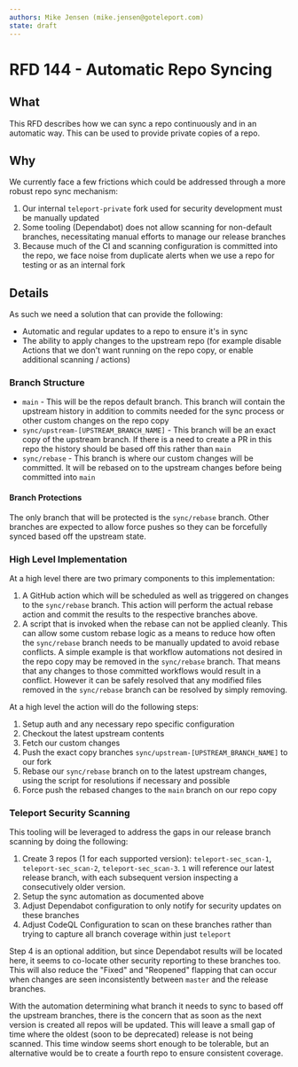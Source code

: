```yaml
---
authors: Mike Jensen (mike.jensen@goteleport.com)
state: draft
---
```

 
# RFD 144 - Automatic Repo Syncing
 
## What
 
This RFD describes how we can sync a repo continuously and in an automatic way.  This can be used to provide private copies of a repo.
 
## Why
 
We currently face a few frictions which could be addressed through a more robust repo sync mechanism:
1. Our internal `teleport-private` fork used for security development must be manually updated
2. Some tooling (Dependabot) does not allow scanning for non-default branches, necessitating manual efforts to manage our release branches
3. Because much of the CI and scanning configuration is committed into the repo, we face noise from duplicate alerts when we use a repo for testing or as an internal fork
 
## Details
 
As such we need a solution that can provide the following:
* Automatic and regular updates to a repo to ensure it's in sync
* The ability to apply changes to the upstream repo (for example disable Actions that we don't want running on the repo copy, or enable additional scanning / actions)
 
### Branch Structure
 
* `main` - This will be the repos default branch.  This branch will contain the upstream history in addition to commits needed for the sync process or other custom changes on the repo copy
* `sync/upstream-[UPSTREAM_BRANCH_NAME]` - This branch will be an exact copy of the upstream branch.  If there is a need to create a PR in this repo the history should be based off this rather than `main`
* `sync/rebase` - This branch is where our custom changes will be committed.  It will be rebased on to the upstream changes before being committed into `main`
 
#### Branch Protections
 
The only branch that will be protected is the `sync/rebase` branch.  Other branches are expected to allow force pushes so they can be forcefully synced based off the upstream state.
 
### High Level Implementation
 
At a high level there are two primary components to this implementation:
1. A GitHub action which will be scheduled as well as triggered on changes to the `sync/rebase` branch.  This action will perform the actual rebase action and commit the results to the respective branches above.
2. A script that is invoked when the rebase can not be applied cleanly.  This can allow some custom rebase logic as a means to reduce how often the `sync/rebase` branch needs to be manually updated to avoid rebase conflicts.  A simple example is that workflow automations not desired in the repo copy may be removed in the `sync/rebase` branch.  That means that any changes to those committed workflows would result in a conflict.  However it can be safely resolved that any modified files removed in the `sync/rebase` branch can be resolved by simply removing.
 
At a high level the action will do the following steps:
1. Setup auth and any necessary repo specific configuration
2. Checkout the latest upstream contents
3. Fetch our custom changes
4. Push the exact copy branches `sync/upstream-[UPSTREAM_BRANCH_NAME]` to our fork
5. Rebase our `sync/rebase` branch on to the latest upstream changes, using the script for resolutions if necessary and possible
6. Force push the rebased changes to the `main` branch on our repo copy
 
### Teleport Security Scanning
 
This tooling will be leveraged to address the gaps in our release branch scanning by doing the following:
1. Create 3 repos (1 for each supported version): `teleport-sec_scan-1`, `teleport-sec_scan-2`, `teleport-sec_scan-3`.  `1` will reference our latest release branch, with each subsequent version inspecting a consecutively older version.
2. Setup the sync automation as documented above
3. Adjust Dependabot configuration to only notify for security updates on these branches
4. Adjust CodeQL Configuration to scan on these branches rather than trying to capture all branch coverage within just `teleport`
 
Step 4 is an optional addition, but since Dependabot results will be located here, it seems to co-locate other security reporting to these branches too.  This will also reduce the "Fixed" and "Reopened" flapping that can occur when changes are seen inconsistently between `master` and the release branches.
 
With the automation determining what branch it needs to sync to based off the upstream branches, there is the concern that as soon as the next version is created all repos will be updated.  This will leave a small gap of time where the oldest (soon to be deprecated) release is not being scanned.  This time window seems short enough to be tolerable, but an alternative would be to create a fourth repo to ensure consistent coverage.


